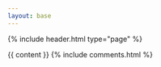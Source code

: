 ```yaml
---
layout: base
---
```


{% include header.html type="page" %}

<div class="container-md" role="main">
  <div class="row">
    <div class="col-sm-8 offset-sm-3 col-md-8 offset-md-3 col-xl-8 offset-xl-3 col-lg-8 offset-lg-3">
      {{ content }}
      {% include comments.html %}
    </div>
  </div>
</div>
